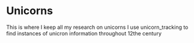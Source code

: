 # Unicorns
This is where I keep all my research on unicorns
I use unicorn_tracking to find instances of unicron information throughout 12the century
